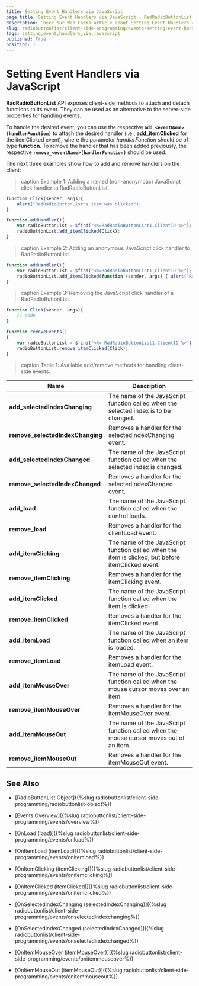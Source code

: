 ```yaml
---
title: Setting Event Handlers via JavaScript
page_title: Setting Event Handlers via JavaScript - RadRadioButtonList
description: Check our Web Forms article about Setting Event Handlers via JavaScript.
slug: radiobuttonlist/client-side-programming/events/setting-event-handlers-via-javascript
tags: setting,event,handlers,via,javascript
published: True
position: 1
---
```


# Setting Event Handlers via JavaScript

**RadRadioButtonList** API exposes client-side methods to attach and detach functions to its event. They can be used as an alternative to the server-side properties for handling events. 

To handle the desired event, you can use the respective **`add_<eventName>(handlerFunction)`** to attach the desired handler (i.e., **add_itemClicked** for the itemClicked event), where the parameter *handlerFunction* should be of type **function**. To remove the handler that has been added previously, the respective **`remove_<eventName>(handlerFunction)`** should be used.

The next three examples show how to add and remove handlers on the client:

>caption Example 1: Adding a named (non-anonymous) JavaScript click handler to RadRadioButtonList.

````JavaScript
function Click(sender, args){
	alert("RadRadioButtonList's item was clicked");
}

function addHandler(){
	var radioButtonList = $find("<%=RadRadioButtonList1.ClientID %>");
	radioButtonList.add_itemClicked(Click);
}
````

>caption Example 2: Adding an anonymous JavaScript click handler to RadRadioButtonList.

````JavaScript
function addHandler(){
	var radioButtonList = $find("<%=RadRadioButtonList1.ClientID %>");
	radioButtonList.add_itemClicked(function (sender, args) { alert("RadRadioButtonList's item was clicked"); });
}
````

>caption Example 3: Removing the JavaScript click handler of a RadRadioButtonList.

````JavaScript
function Click(sender, args){
	// code
}

function removeEvents()
{
    var radioButtonList = $find("<%= RadRadioButtonList1.ClientID %>");
    radioButtonList.remove_itemClicked(Click);
}
````

>caption Table 1: Available add/remove methods for handling client-side events.

| Name | Description |
| ------ | ------ |
|**add_selectedIndexChanging**|The name of the JavaScript function called when the selected index is to be changed.|
|**remove_selectedIndexChanging**|Removes a handler for the selectedIndexChanging event.|
|**add_selectedIndexChanged**|The name of the JavaScript function called when the selected index is changed.|
|**remove_selectedIndexChanged**|Removes a handler for the selectedIndexChanged event.|
|**add_load**|The name of the JavaScript function called when the control loads.|
|**remove_load**|Removes a handler for the clientLoad event.|
|**add_itemClicking**|The name of the JavaScript function called when the item is clicked, but before itemClicked event.|
|**remove_itemClicking**|Removes a handler for the itemClicking event.|
|**add_itemClicked**|The name of the JavaScript function called when the item is clicked.|
|**remove_itemClicked**|Removes a handler for the itemClicked event.|
|**add_itemLoad**|The name of the JavaScript function called when an item is loaded.|
|**remove_itemLoad**|Removes a handler for the itemLoad event.|
|**add_itemMouseOver**|The name of the JavaScript function called when the mouse cursor moves over an item.|
|**remove_itemMouseOver**|Removes a handler for the itemMouseOver event.|
|**add_itemMouseOut**|The name of the JavaScript function called when the mouse cursor moves out of an item.|
|**remove_itemMouseOut**|Removes a handler for the itemMouseOut event.|

## See Also

 * [RadioButtonList Object]({%slug radiobuttonlist/client-side-programming/radiobuttonlist-object%})
 
 * [Events Overview]({%slug radiobuttonlist/client-side-programming/events/overview%})

* [OnLoad (load)]({%slug radiobuttonlist/client-side-programming/events/onload%})

* [OnItemLoad (itemLoad)]({%slug radiobuttonlist/client-side-programming/events/onitemload%})

* [OnItemClicking (itemClicking)]({%slug radiobuttonlist/client-side-programming/events/onitemclicking%})

* [OnItemClicked (itemClicked)]({%slug radiobuttonlist/client-side-programming/events/onitemclicked%})

* [OnSelectedIndexChanging (selectedIndexChanging)]({%slug radiobuttonlist/client-side-programming/events/onselectedindexchanging%})

* [OnSelectedIndexChanged (selectedIndexChanged)]({%slug radiobuttonlist/client-side-programming/events/onselectedindexchanged%})

* [OnItemMouseOver (itemMouseOver)]({%slug radiobuttonlist/client-side-programming/events/onitemmouseover%})

* [OnItemMouseOut (itemMouseOut)]({%slug radiobuttonlist/client-side-programming/events/onitemmouseout%})



